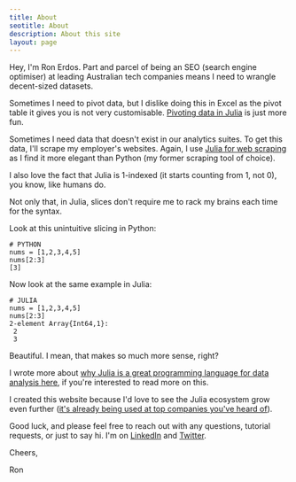 ```yaml
---
title: About
seotitle: About
description: About this site
layout: page
---
```


Hey, I'm Ron Erdos. Part and parcel of being an SEO (search engine optimiser) at leading Australian tech companies means I need to wrangle decent-sized datasets.

Sometimes I need to pivot data, but I dislike doing this in Excel as the pivot table it gives you is not very customisable. [Pivoting data in Julia](../julia/dataframes/#how-to-use-pivot-tables-in-julia-dataframes) is just more fun.

Sometimes I need data that doesn't exist in our analytics suites. To get this data, I'll scrape my employer's websites. Again, I use [Julia for web scraping](../julia/scraping/) as I find it more elegant than Python (my former scraping tool of choice).

I also love the fact that Julia is 1-indexed (it starts counting from 1, not 0), you know, like humans do.

Not only that, in Julia, slices don't require me to rack my brains each time for the syntax.

Look at this unintuitive slicing in Python:

```
# PYTHON
nums = [1,2,3,4,5]
nums[2:3]
[3]
```


Now look at the same example in Julia:

```
# JULIA
nums = [1,2,3,4,5]
nums[2:3]
2-element Array{Int64,1}:
 2
 3
```

Beautiful. I mean, that makes so much more sense, right?

I wrote more about [why Julia is a great programming language for data analysis here](../julia/why/), if you're interested to read more on this.

I created this website because I'd love to see the Julia ecosystem grow even further ([it's already being used at top companies you've heard of](../julia/why/#who-uses-julia)).

Good luck, and please feel free to reach out with any questions, tutorial requests, or just to say hi. I'm on [LinkedIn](https://www.linkedin.com/in/ronerdos/) and [Twitter](https://twitter.com/RonErdos).

Cheers,

Ron
